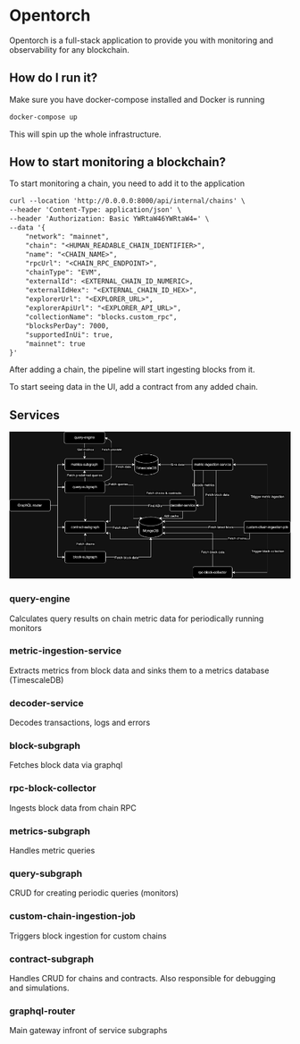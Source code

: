 # Opentorch

Opentorch is a full-stack application to provide you with monitoring and observability for any blockchain.

## How do I run it?

Make sure you have docker-compose installed and Docker is running
```bash
docker-compose up
```

This will spin up the whole infrastructure.

## How to start monitoring a blockchain?

To start monitoring a chain, you need to add it to the application

```curl
curl --location 'http://0.0.0.0:8000/api/internal/chains' \
--header 'Content-Type: application/json' \
--header 'Authorization: Basic YWRtaW46YWRtaW4=' \
--data '{
    "network": "mainnet",
    "chain": "<HUMAN_READABLE_CHAIN_IDENTIFIER>",
    "name": "<CHAIN_NAME>",
    "rpcUrl": "<CHAIN_RPC_ENDPOINT>",
    "chainType": "EVM",
    "externalId": <EXTERNAL_CHAIN_ID_NUMERIC>,
    "externalIdHex": "<EXTERNAL_CHAIN_ID_HEX>",
    "explorerUrl": "<EXPLORER_URL>",
    "explorerApiUrl": "<EXPLORER_API_URL>",
    "collectionName": "blocks.custom_rpc",
    "blocksPerDay": 7000,
    "supportedInUi": true,
    "mainnet": true
}'
```

After adding a chain, the pipeline will start ingesting blocks from it.  

To start seeing data in the UI, add a contract from any added chain.

## Services

![Blocktorch OS architecture](./blocktorch-os.png)

### query-engine
Calculates query results on chain metric data for periodically running monitors
### metric-ingestion-service
Extracts metrics from block data and sinks them to a metrics database (TimescaleDB)
### decoder-service
Decodes transactions, logs and errors
### block-subgraph
Fetches block data via graphql
### rpc-block-collector
Ingests block data from chain RPC
### metrics-subgraph
Handles metric queries
### query-subgraph
CRUD for creating periodic queries (monitors)
### custom-chain-ingestion-job
Triggers block ingestion for custom chains
### contract-subgraph
Handles CRUD for chains and contracts. Also responsible for debugging and simulations.
### graphql-router
Main gateway infront of service subgraphs

